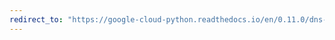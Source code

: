 ```yaml
---
redirect_to: "https://google-cloud-python.readthedocs.io/en/0.11.0/dns-resource-record-set.html"
---
```

